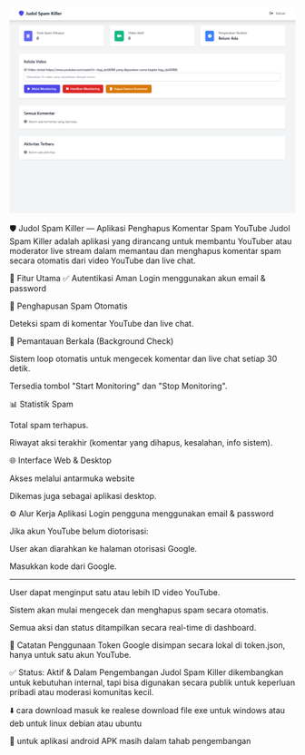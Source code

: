 ![Deskripsi Gambar](https://github.com/sapasaja/judol-spam-killer/raw/main/ss.png)

🛡️ Judol Spam Killer — Aplikasi Penghapus Komentar Spam YouTube
Judol Spam Killer adalah aplikasi yang dirancang untuk membantu YouTuber atau moderator live stream dalam memantau dan menghapus komentar spam secara otomatis dari video YouTube dan live chat.

🚀 Fitur Utama
✅ Autentikasi Aman
Login menggunakan akun email & password 

🧹 Penghapusan Spam Otomatis

Deteksi spam di komentar YouTube dan live chat.

🔄 Pemantauan Berkala (Background Check)

Sistem loop otomatis untuk mengecek komentar dan live chat setiap 30 detik.

Tersedia tombol "Start Monitoring" dan "Stop Monitoring".

📊 Statistik Spam

Total spam terhapus.

Riwayat aksi terakhir (komentar yang dihapus, kesalahan, info sistem).

🌐 Interface Web & Desktop

Akses melalui antarmuka website

Dikemas juga sebagai aplikasi desktop.


⚙️ Alur Kerja Aplikasi
Login pengguna menggunakan email & password 

Jika akun YouTube belum diotorisasi:

User akan diarahkan ke halaman otorisasi Google.

Masukkan kode dari Google.

------------------------------

User dapat menginput satu atau lebih ID video YouTube.

Sistem akan mulai mengecek dan menghapus spam secara otomatis.

Semua aksi dan status ditampilkan secara real-time di dashboard.


📝 Catatan Penggunaan
Token Google disimpan secara lokal di token.json, hanya untuk satu akun YouTube.

✅ Status: Aktif & Dalam Pengembangan
Judol Spam Killer dikembangkan untuk kebutuhan internal, tapi bisa digunakan secara publik untuk keperluan pribadi atau moderasi komunitas kecil.

⬇️ cara download masuk ke realese download file exe untuk windows atau deb untuk linux debian atau ubuntu

📱 untuk aplikasi android APK masih dalam tahab pengembangan


